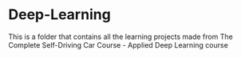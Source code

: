 # Deep-Learning
This is a folder that contains all the learning projects made from The Complete Self-Driving Car Course - Applied Deep Learning course
